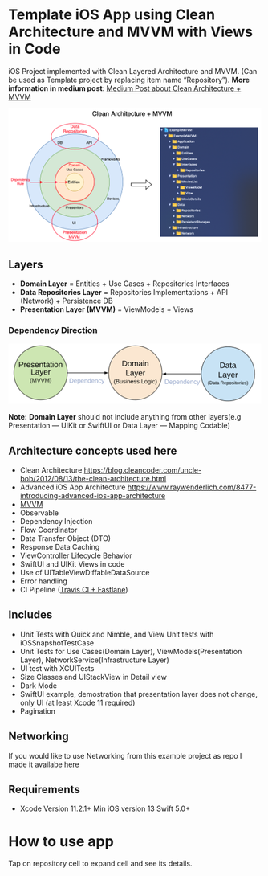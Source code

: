 
# Template iOS App using Clean Architecture and MVVM with Views in Code

iOS Project implemented with Clean Layered Architecture and MVVM. (Can be used as Template project by replacing item name “Repository”). **More information in medium post**: <a href="https://tech.olx.com/clean-architecture-and-mvvm-on-ios-c9d167d9f5b3">Medium Post about Clean Architecture + MVVM</a>


![Alt text](README_FILES/CleanArchitecture+MVVM.png?raw=true "Clean Architecture Layers")

## Layers
* **Domain Layer** = Entities + Use Cases + Repositories Interfaces
* **Data Repositories Layer** = Repositories Implementations + API (Network) + Persistence DB
* **Presentation Layer (MVVM)** = ViewModels + Views

### Dependency Direction
![Alt text](README_FILES/CleanArchitectureDependencies.png?raw=true "Modules Dependencies")

**Note:** **Domain Layer** should not include anything from other layers(e.g Presentation — UIKit or SwiftUI or Data Layer — Mapping Codable)

## Architecture concepts used here
* Clean Architecture https://blog.cleancoder.com/uncle-bob/2012/08/13/the-clean-architecture.html
* Advanced iOS App Architecture https://www.raywenderlich.com/8477-introducing-advanced-ios-app-architecture
* [MVVM](ExampleMVVM/Presentation/MoviesScene/MoviesQueriesList) 
* Observable
* Dependency Injection
* Flow Coordinator
* Data Transfer Object (DTO)
* Response Data Caching
* ViewController Lifecycle Behavior
* SwiftUI and UIKit Views in code
* Use of UITableViewDiffableDataSource
* Error handling
* CI Pipeline ([Travis CI + Fastlane](.travis.yml))
 
## Includes
* Unit Tests with Quick and Nimble, and View Unit tests with iOSSnapshotTestCase
* Unit Tests for Use Cases(Domain Layer), ViewModels(Presentation Layer), NetworkService(Infrastructure Layer)
* UI test with XCUITests
* Size Classes and UIStackView in Detail view
* Dark Mode
* SwiftUI example, demostration that presentation layer does not change, only UI (at least Xcode 11 required)
* Pagination

## Networking
If you would like to use Networking from this example project as repo I made it availabe [here](https://github.com/kudoleh/SENetworking)

## Requirements
* Xcode Version 11.2.1+  Min iOS version 13  Swift 5.0+  

# How to use app
Tap on repository cell to expand cell and see its details.









